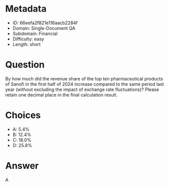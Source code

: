 # Metadata

- ID: 66eefa2f821e116aacb2284f
- Domain: Single-Document QA
- Subdomain: Financial
- Difficulty: easy
- Length: short

# Question

By how much did the revenue share of the top ten pharmaceutical products of Sanofi in the first half of 2024 increase compared to the same period last year (without excluding the impact of exchange rate fluctuations)? Please retain one decimal place in the final calculation result.

# Choices

- A: 5.4%
- B: 12.4%
- C: 18.0%
- D: 25.8%

# Answer

A
